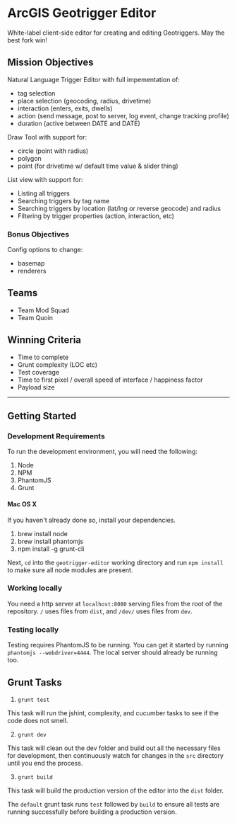 # ArcGIS Geotrigger Editor

White-label client-side editor for creating and editing Geotriggers. May the best fork win!

## Mission Objectives

Natural Language Trigger Editor with full impementation of:

* tag selection
* place selection (geocoding, radius, drivetime)
* interaction (enters, exits, dwells)
* action (send message, post to server, log event, change tracking profile)
* duration (active between DATE and DATE)

Draw Tool with support for:

* circle (point with radius)
* polygon
* point (for drivetime w/ default time value & slider thing)

List view with support for:

* Listing all triggers
* Searching triggers by tag name
* Searching triggers by location (lat/lng or reverse geocode) and radius
* Filtering by trigger properties (action, interaction, etc)

### Bonus Objectives

Config options to change:

* basemap
* renderers

## Teams

* Team Mod Squad
* Team Quoin

## Winning Criteria

* Time to complete
* Grunt complexity (LOC etc)
* Test coverage
* Time to first pixel / overall speed of interface / happiness factor
* Payload size

---

## Getting Started

### Development Requirements

To run the development environment, you will need the following:

1. Node
1. NPM
1. PhantomJS
1. Grunt

#### Mac OS X

If you haven't already done so, install your dependencies.

1. brew install node
1. brew install phantomjs
1. npm install -g grunt-cli

Next, `cd` into the `geotrigger-editor` working directory and run `npm install` to make sure all node modules are present.

### Working locally

You need a http server at `localhost:8080` serving files from the root of the repository. `/` uses files from `dist`, and `/dev/` uses files from `dev`.

### Testing locally

Testing requires PhantomJS to be running. You can get it started by running `phantomjs --webdriver=4444`. The local server should already be running too.

## Grunt Tasks

1. `grunt test`

  This task will run the jshint, complexity, and cucumber tasks to see if the code does not smell.

2. `grunt dev`

  This task will clean out the dev folder and build out all the necessary files for development, then continuously watch for changes in the `src` directory until you end the process.

3. `grunt build`

  This task will build the production version of the editor into the `dist` folder.

The `default` grunt task runs `test` followed by `build` to ensure all tests are running successfully before building a production version.